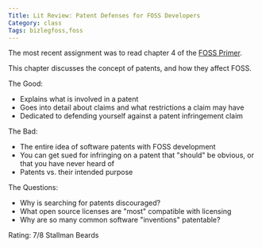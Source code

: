 ```yaml
---
Title: Lit Review: Patent Defenses for FOSS Developers
Category: class
Tags: bizlegfoss,foss
---
```


The most recent assignment was to read chapter 4 of the [FOSS Primer][foss-primer].

This chapter discusses the concept of patents, and how they affect FOSS.

The Good:

- Explains what is involved in a patent
- Goes into detail about claims and what restrictions a claim may have
- Dedicated to defending yourself against a patent infringement claim

The Bad:

- The entire idea of software patents with FOSS development
- You can get sued for infringing on a patent that "should" be obvious, or that you have never heard of
- Patents vs. their intended purpose

The Questions:

- Why is searching for patents discouraged?
- What open source licenses are "most" compatible with licensing
- Why are so many common software "inventions" patentable?

Rating: 7/8 Stallman Beards

[foss-primer]: http://bizlegfoss-ritigm.rhcloud.com/static/books/decause-foss-primer.pdf
